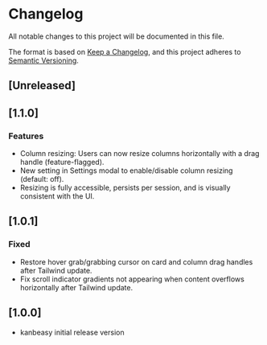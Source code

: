 # Changelog

All notable changes to this project will be documented in this file.

The format is based on [Keep a Changelog](https://keepachangelog.com/en/1.1.0/),
and this project adheres to [Semantic Versioning](https://semver.org/spec/v2.0.0.html).

## [Unreleased]

## [1.1.0]

### Features

- Column resizing: Users can now resize columns horizontally with a drag handle (feature-flagged).
- New setting in Settings modal to enable/disable column resizing (default: off).
- Resizing is fully accessible, persists per session, and is visually consistent with the UI.

## [1.0.1]

### Fixed

- Restore hover grab/grabbing cursor on card and column drag handles after Tailwind update.
- Fix scroll indicator gradients not appearing when content overflows horizontally after Tailwind update.

## [1.0.0]

- kanbeasy initial release version
